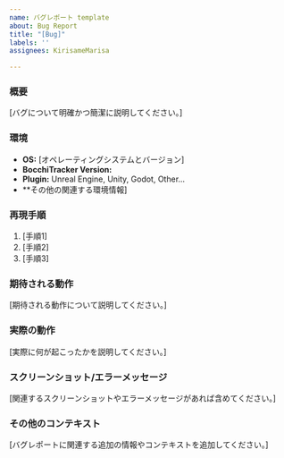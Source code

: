 ```yaml
---
name: バグレポート template
about: Bug Report
title: "[Bug]"
labels: ''
assignees: KirisameMarisa

---
```


### 概要
[バグについて明確かつ簡潔に説明してください。]

### 環境
- **OS:** [オペレーティングシステムとバージョン]
- **BocchiTracker Version:** 
- **Plugin:** Unreal Engine, Unity, Godot, Other...
- **その他の関連する環境情報]

### 再現手順
1. [手順1]
2. [手順2]
3. [手順3]

### 期待される動作
[期待される動作について説明してください。]

### 実際の動作
[実際に何が起こったかを説明してください。]

### スクリーンショット/エラーメッセージ
[関連するスクリーンショットやエラーメッセージがあれば含めてください。]

### その他のコンテキスト
[バグレポートに関連する追加の情報やコンテキストを追加してください。]
